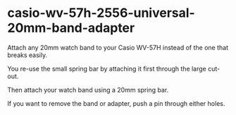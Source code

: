 # casio-wv-57h-2556-universal-20mm-band-adapter
Attach any 20mm watch band to your Casio WV-57H instead of the one that breaks easily.

You re-use the small spring bar by attaching it first through the large cut-out.

Then attach your watch band using a 20mm spring bar.

If you want to remove the band or adapter, push a pin through either holes.
